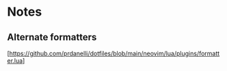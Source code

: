 # Notes

## Alternate formatters

[https://github.com/prdanelli/dotfiles/blob/main/neovim/lua/plugins/formatter.lua]
